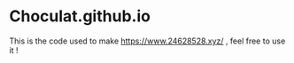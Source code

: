 # Choculat.github.io

This is the code used to make https://www.24628528.xyz/ , feel free to use it !
